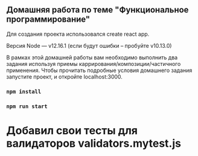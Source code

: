 ## Домашняя работа по теме "Функциональное программирование"

Для создания проекта использовался create react app.

Версия Node — v12.16.1 (если будут ошибки – пробуйте v10.13.0)

В рамках этой домашней работы вам необходимо выполнить два задания используя приемы каррирования/композиции/частичного применения.
Чтобы прочитать подробные условия домашнего задания запустите проект, и откройте localhost:3000.

### `npm install`

### `npm run start`

# Добавил свои тесты для валидаторов validators.mytest.js
